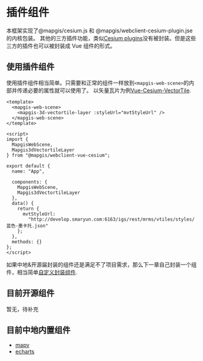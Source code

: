 # 插件组件

本框架实现了@mapgis/cesium.js 和 @mapgis/webclient-cesium-plugin.jse 的内核包装。
其他的三方插件功能，类似[Cesium plugins](https://cesium.com/blog/2014/01/16/introducing-cesium-plugins/)没有被封装。但是这些三方的插件也可以被封装成 Vue 组件的形式。

## 使用插件组件

使用插件组件相当简单。只需要和正常的组件一样放到`<mapgis-web-scene>`的内部并传递必要的属性就可以使用了。
以矢量瓦片为例[Vue-Cesium-VectorTile](http://develop.smaryun.com/#/demo/vue-cesium/vvectortile/vectortile).

```vue
<template>
  <mapgis-web-scene>
    <mapgis-3d-vectortile-layer :styleUrl="mvtStyleUrl" />
  </mapgis-web-scene>
</template>

<script>
import {
  MapgisWebScene,
  Mapgis3dVectortileLayer
} from "@mapgis/webclient-vue-cesium";

export default {
  name: "App",

  components: {
    MapgisWebScene,
    Mapgis3dVectortileLayer
  },
  data() {
    return {
      mvtStyleUrl:
        "http://develop.smaryun.com:6163/igs/rest/mrms/vtiles/styles/蓝色-墨卡托.json"
    };
  },
  methods: {}
};
</script>
```

如果中地&开源届封装的组件还是满足不了项目需求，那么下一章自己封装一个组件，相当简单[自定义封装组件](/plugin_components/plugin_components_development.md).

## 目前开源组件

暂无，待补充

## 目前中地内置组件

- [mapv](https://github.com/soal/vue-mapbox-geocoder)
- [echarts](https://github.com/soal/vue-mapbox-geocoder)
